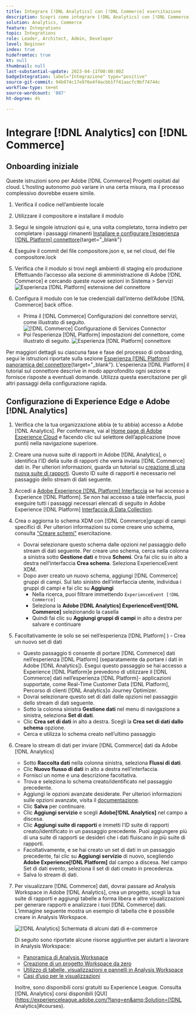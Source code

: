 ```yaml
---
title: Integrare [!DNL Analytics] con [!DNL Commerce] esercitazione
description: Scopri come integrare [!DNL Analytics] con [!DNL Commerce].
solution: Analytics, Commerce
feature: Integrations
topic: Integrations
role: Leader, Architect, Admin, Developer
level: Beginner
index: true
hidefromtoc: true
kt: null
thumbnail: null
last-substantial-update: 2023-04-11T00:00:00Z
badgeIntegration: label="Integrazione" type="positive"
source-git-commit: 94b074c17e976e4f4acbb1ff41aacfc9bf74744c
workflow-type: tm+mt
source-wordcount: '887'
ht-degree: 4%

---
```



# Integrare [!DNL Analytics] con [!DNL Commerce]

## Onboarding iniziale

Queste istruzioni sono per Adobe [!DNL Commerce] Progetti ospitati dal cloud. L’hosting autonomo può variare in una certa misura, ma il processo complessivo dovrebbe essere simile.

1. Verifica il codice nell’ambiente locale
1. Utilizzare il compositore e installare il modulo
1. Segui le singole istruzioni qui e, una volta completato, torna indietro per completare i passaggi rimanenti
   [Installare e configurare l’esperienza [!DNL Platform] connettore](https://experienceleague.adobe.com/docs/commerce-merchant-services/experience-platform-connector/fundamentals/install.html){target="_blank"}


1. Eseguire il commit del file compositore.json e, se nel cloud, del file compositore.lock
1. Verifica che il modulo si trovi negli ambienti di staging e/o produzione Effettuando l’accesso alla sezione di amministrazione di Adobe [!DNL Commerce] e cercando queste nuove sezioni in Sistema > Servizi
   ![Esperienza [!DNL Platform] estensione del connettore](./assets/analytics-commerce/admin-view-experience-platform-commector-extension.png)

1. Configura il modulo con le tue credenziali dall’interno dell’Adobe [!DNL Commerce] back office.
   * Prima il [!DNL Commerce] Configurazioni del connettore servizi, come illustrato di seguito.
     ![[!DNL Commerce] Configurazione di Services Connector](./assets/analytics-commerce/commerce-services-connector-setup.png)
   * Poi l’esperienza [!DNL Platform] impostazioni del connettore, come illustrato di seguito.
     ![Esperienza [!DNL Platform] connettore](./assets/analytics-commerce/experience-platform-connector.png)

Per maggiori dettagli su ciascuna fase e fase del processo di onboarding, segui le istruzioni riportate sulla sezione [Esperienza [!DNL Platform] panoramica del connettore](https://experienceleague.adobe.com/docs/commerce-merchant-services/experience-platform-connector/overview.html){target="_blank"}. L&#39;esperienza [!DNL Platform] il tutorial sul connettore descrive in modo approfondito ogni sezione e fornisce risposte a eventuali domande. Utilizza questa esercitazione per gli altri passaggi della configurazione rapida.

## Configurazione di Experience Edge e Adobe [!DNL Analytics]

1. Verifica che la tua organizzazione abbia (e tu abbia) accesso a Adobe [!DNL Analytics]. Per confermare, vai al [Home page di Adobe Experience Cloud](https://experience.adobe.com/) e facendo clic sul selettore dell’applicazione (nove punti) nella navigazione superiore.

1. Creare una nuova suite di rapporti in Adobe [!DNL Analytics], o identifica l&#39;ID della suite di rapporti che verrà inviata [!DNL Commerce] dati in. Per ulteriori informazioni, guarda un tutorial su [creazione di una nuova suite di rapporti](https://experienceleague.adobe.com/docs/analytics-learn/tutorials/intro-to-analytics/analytics-basics/understanding-and-creating-report-suites.html?lang=it). Questo ID suite di rapporti è necessario nel passaggio dello stream di dati seguente.

1. Accedi a [Adobe Experience [!DNL Platform] Interfaccia](https://platform.adobe.com) se hai accesso a Experience [!DNL Platform]. Se non hai accesso a tale interfaccia, puoi eseguire tutti i passaggi necessari elencati di seguito in Adobe Experience [!DNL Platform] [Interfaccia di Data Collection](https://experience.adobe.com/it#/data-collection).

1. Crea o aggiorna lo schema XDM con [!DNL Commerce]gruppi di campi specifici di. Per ulteriori informazioni su come creare uno schema, consulta [&quot;Creare schemi&quot;](https://experienceleague.adobe.com/docs/platform-learn/tutorials/schemas/create-schemas.html?lang=it) esercitazione.
   * Dovrai selezionare questo schema dalle opzioni nel passaggio dello stream di dati seguente. Per creare uno schema, cerca nella colonna a sinistra sotto **Gestione dati** e trova **Schemi**. Ora fai clic su in alto a destra nell’interfaccia **Crea schema**. Seleziona ExperienceEvent XDM.
   * Dopo aver creato un nuovo schema, aggiungi [!DNL Commerce] gruppi di campi. Sul lato sinistro dell’interfaccia utente, individua i gruppi di campi e fai clic su **Aggiungi**
      * Nella ricerca, puoi filtrare immettendo `ExperienceEvent [!DNL Commerce]`
      * Seleziona la **Adobe [!DNL Analytics] ExperienceEvent[!DNL Commerce]** selezionando la casella
      * Quindi fai clic su **Aggiungi gruppi di campi** in alto a destra per salvare e continuare

1. Facoltativamente (e solo se sei nell’esperienza [!DNL Platform] ) - Crea un nuovo set di dati
   * Questo passaggio ti consente di portare [!DNL Commerce] dati nell’esperienza [!DNL Platform] (separatamente da portare i dati in Adobe [!DNL Analytics]). Esegui questo passaggio se hai accesso a Experience [!DNL Platform]e prevedono di utilizzare il [!DNL Commerce] dati nell’esperienza [!DNL Platform]- applicazioni supportate, come Real-Time Customer Data [!DNL Platform], Percorso di clienti [!DNL Analytics]o Journey Optimizer.
   * Dovrai selezionare questo set di dati dalle opzioni nel passaggio dello stream di dati seguente.
   * Sotto la colonna sinistra **Gestione dati** nel menu di navigazione a sinistra, seleziona **Set di dati**.
   * Clic **Crea set di dati** in alto a destra. Scegli la **Crea set di dati dallo schema** opzione.
   * Cerca e utilizza lo schema creato nell’ultimo passaggio

1. Creare lo stream di dati per inviare [!DNL Commerce] dati da Adobe [!DNL Analytics]
   * Sotto **Raccolta dati** nella colonna sinistra, seleziona **Flussi di dati**.
   * Clic **Nuovo flusso di dati** in alto a destra nell’interfaccia.
   * Fornisci un nome e una descrizione facoltativa.
   * Trova e seleziona lo schema creato/identificato nel passaggio precedente.
   * Aggiungi le opzioni avanzate desiderate. Per ulteriori informazioni sulle opzioni avanzate, visita il [documentazione](https://experienceleague.adobe.com/docs/experience-platform/datastreams/configure.html).
   * Clic **Salva** per continuare.
   * Clic **Aggiungi servizio** e scegli **Adobe[!DNL Analytics]** nel campo a discesa.
   * Clic **Aggiungi suite di rapporti** e immetti l’ID suite di rapporti creato/identificato in un passaggio precedente. Puoi aggiungere più di una suite di rapporti se desideri che i dati fluiscano in più suite di rapporti.
   * Facoltativamente, e se hai creato un set di dati in un passaggio precedente, fai clic su **Aggiungi servizio** di nuovo, scegliendo **Adobe Experience[!DNL Platform]** dal campo a discesa. Nel campo Set di dati evento, seleziona il set di dati creato in precedenza.
   * Salva lo stream di dati.

1. Per visualizzare [!DNL Commerce] dati, dovrai passare ad Analysis Workspace in Adobe [!DNL Analytics], crea un progetto, scegli la tua suite di rapporti e aggiungi tabelle a forma libera e altre visualizzazioni per generare rapporti e analizzare i tuoi [!DNL Commerce] dati. L’immagine seguente mostra un esempio di tabella che è possibile creare in Analysis Workspace.

   ![[!DNL Analytics] Schermata di alcuni dati di e-commerce](./assets/analytics-commerce/analytics-screenshot-commerce-items.png)

   Di seguito sono riportate alcune risorse aggiuntive per aiutarti a lavorare in Analysis Workspace:

   * [Panoramica di Analysis Workspace](https://experienceleague.adobe.com/docs/analytics-learn/tutorials/analysis-workspace/analysis-workspace-basics/analysis-workspace-overview.html)
   * [Creazione di un progetto Workspace da zero](https://experienceleague.adobe.com/docs/analytics-learn/tutorials/analysis-workspace/analysis-workspace-basics/building-a-workspace-project-from-scratch.html)
   * [Utilizzo di tabelle, visualizzazioni e pannelli in Analysis Workspace](https://experienceleague.adobe.com/docs/analytics-learn/tutorials/analysis-workspace/using-panels/using-tables-visualizations-and-panels.html)
   * [Casi d’uso per le visualizzazioni](https://experienceleague.adobe.com/docs/analytics-learn/tutorials/analysis-workspace/visualizations/visualization-use-cases.html)

   Inoltre, sono disponibili corsi gratuiti su Experience League. Consulta [!DNL Analytics] corsi disponibili [QUI](https://experienceleague.adobe.com/?lang=en&amp;Solution=[!DNL Analytics]#courses).
